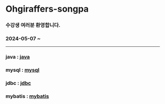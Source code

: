 
# Ohgiraffers-songpa

### 수강생 여러분 환영합니다.

### 2024-05-07 ~ 

---

### java : [java](https://github.com/20240507-ohgiraffers-songpa/01_java)

### mysql : [mysql](https://github.com/20240507-ohgiraffers-songpa/02_mysql)

### jdbc : [jdbc](https://github.com/20240507-ohgiraffers-songpa/03_jdbc)

### mybatis : [mybatis](https://github.com/20240507-ohgiraffers-songpa/04_mybatis)
